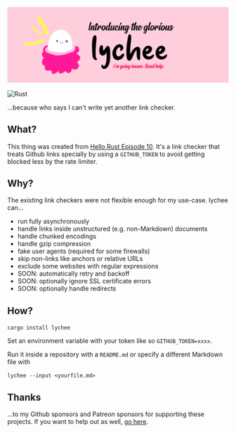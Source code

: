 ![lychee](assets/banner.png)

![Rust](https://github.com/hello-rust/lychee/workflows/Rust/badge.svg)

...because who says I can't write yet another link checker.

## What?

This thing was created from [Hello Rust Episode
10](https://hello-rust.show/10/). It's a link checker that treats Github links
specially by using a `GITHUB_TOKEN` to avoid getting blocked less by the rate limiter.

## Why?

The existing link checkers were not flexible enough for my use-case.
lychee can...

- run fully asynchronously
- handle links inside unstructured (e.g. non-Markdown) documents
- handle chunked encodings
- handle gzip compression
- fake user agents (required for some firewalls)
- skip non-links like anchors or relative URLs
- exclude some websites with regular expressions
- SOON: automatically retry and backoff
- SOON: optionally ignore SSL certificate errors
- SOON: optionally handle redirects

## How?

```
cargo install lychee
```

Set an environment variable with your token like so `GITHUB_TOKEN=xxxx`.

Run it inside a repository with a `README.md` or specify a different Markdown
file with

```
lychee --input <yourfile.md>
```

## Thanks

...to my Github sponsors and Patreon sponsors for supporting these projects. If
you want to help out as well, [go here](https://github.com/sponsors/mre/).

